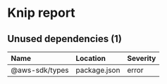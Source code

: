 # Knip report

## Unused dependencies (1)

| Name           | Location     | Severity |
| :------------- | :----------- | :------- |
| @aws-sdk/types | package.json | error    |

